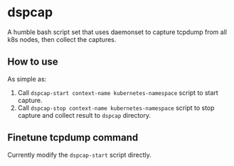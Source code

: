 # dspcap

A humble bash script set that uses daemonset to capture tcpdump from all k8s nodes, then collect the captures.

## How to use

As simple as:

1. Call `dspcap-start context-name kubernetes-namespace` script to start capture.
2. Call `dspcap-stop context-name kubernetes-namespace` script to stop capture and collect result to `dspcap` directory.

## Finetune tcpdump command

Currently modify the `dspcap-start` script directly.
